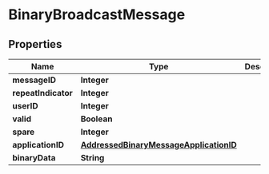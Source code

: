 

# BinaryBroadcastMessage


## Properties

| Name | Type | Description | Notes |
|------------ | ------------- | ------------- | -------------|
|**messageID** | **Integer** |  |  |
|**repeatIndicator** | **Integer** |  |  |
|**userID** | **Integer** |  |  |
|**valid** | **Boolean** |  |  |
|**spare** | **Integer** |  |  |
|**applicationID** | [**AddressedBinaryMessageApplicationID**](AddressedBinaryMessageApplicationID.md) |  |  |
|**binaryData** | **String** |  |  |



